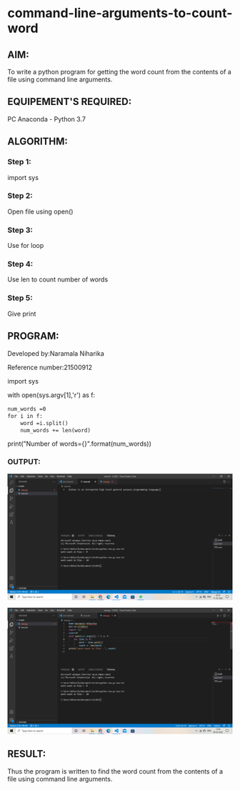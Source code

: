 # command-line-arguments-to-count-word
## AIM:
To write a python program for getting the word count from the contents of a file using command line arguments.
## EQUIPEMENT'S REQUIRED: 
PC
Anaconda - Python 3.7
## ALGORITHM: 

### Step 1:
import sys

### Step 2: 
Open file using open()

### Step 3: 
Use for loop

### Step 4:  
Use len to count number of words

### Step 5: 
Give print

## PROGRAM:
Developed by:Naramala Niharika

Reference number:21500912

import sys

with open(sys.argv[1],'r') as f:

    num_words =0
    for i in f:
        word =i.split()
        num_words += len(word)
print("Number of words={}".format(num_words))

### OUTPUT:
![Output](https://github.com/naramala-niharika/command-line-arguments-to-count-word/blob/main/1.png?raw=true)

![Output](https://github.com/naramala-niharika/command-line-arguments-to-count-word/blob/main/2.png?raw=true)

## RESULT:
Thus the program is written to find the word count from the contents of a file using command line arguments.
